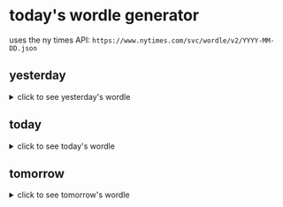 # today's wordle generator

uses the ny times API: `https://www.nytimes.com/svc/wordle/v2/YYYY-MM-DD.json`

## yesterday

<details>
    <summary>click to see yesterday's wordle</summary>

    nerdy

</details>

## today

<details>
    <summary>click to see today's wordle</summary>

    refer

</details>

## tomorrow

<details>
    <summary>click to see tomorrow's wordle</summary>

    shaft

</details>
